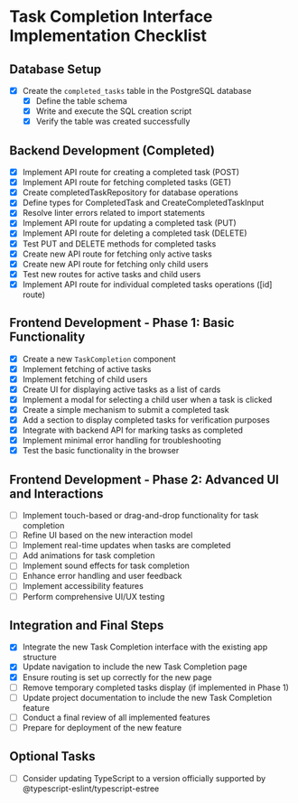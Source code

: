 # Task Completion Interface Implementation Checklist

## Database Setup

- [x] Create the `completed_tasks` table in the PostgreSQL database
  - [x] Define the table schema
  - [x] Write and execute the SQL creation script
  - [x] Verify the table was created successfully

## Backend Development (Completed)

- [x] Implement API route for creating a completed task (POST)
- [x] Implement API route for fetching completed tasks (GET)
- [x] Create completedTaskRepository for database operations
- [x] Define types for CompletedTask and CreateCompletedTaskInput
- [x] Resolve linter errors related to import statements
- [x] Implement API route for updating a completed task (PUT)
- [x] Implement API route for deleting a completed task (DELETE)
- [x] Test PUT and DELETE methods for completed tasks
- [x] Create new API route for fetching only active tasks
- [x] Create new API route for fetching only child users
- [x] Test new routes for active tasks and child users
- [x] Implement API route for individual completed tasks operations ([id] route)

## Frontend Development - Phase 1: Basic Functionality

- [x] Create a new `TaskCompletion` component
- [x] Implement fetching of active tasks
- [x] Implement fetching of child users
- [x] Create UI for displaying active tasks as a list of cards
- [x] Implement a modal for selecting a child user when a task is clicked
- [x] Create a simple mechanism to submit a completed task
- [x] Add a section to display completed tasks for verification purposes
- [x] Integrate with backend API for marking tasks as completed
- [x] Implement minimal error handling for troubleshooting
- [x] Test the basic functionality in the browser

## Frontend Development - Phase 2: Advanced UI and Interactions

- [ ] Implement touch-based or drag-and-drop functionality for task completion
- [ ] Refine UI based on the new interaction model
- [ ] Implement real-time updates when tasks are completed
- [ ] Add animations for task completion
- [ ] Implement sound effects for task completion
- [ ] Enhance error handling and user feedback
- [ ] Implement accessibility features
- [ ] Perform comprehensive UI/UX testing

## Integration and Final Steps

- [x] Integrate the new Task Completion interface with the existing app structure
- [x] Update navigation to include the new Task Completion page
- [x] Ensure routing is set up correctly for the new page
- [ ] Remove temporary completed tasks display (if implemented in Phase 1)
- [ ] Update project documentation to include the new Task Completion feature
- [ ] Conduct a final review of all implemented features
- [ ] Prepare for deployment of the new feature

## Optional Tasks

- [ ] Consider updating TypeScript to a version officially supported by @typescript-eslint/typescript-estree
